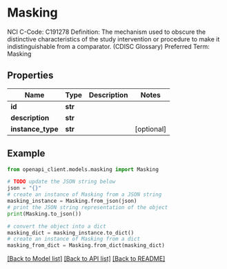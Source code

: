 # Masking

NCI C-Code: C191278 Definition: The mechanism used to obscure the distinctive characteristics of the study intervention or procedure to make it indistinguishable from a comparator. (CDISC Glossary) Preferred Term: Masking

## Properties

Name | Type | Description | Notes
------------ | ------------- | ------------- | -------------
**id** | **str** |  | 
**description** | **str** |  | 
**instance_type** | **str** |  | [optional] 

## Example

```python
from openapi_client.models.masking import Masking

# TODO update the JSON string below
json = "{}"
# create an instance of Masking from a JSON string
masking_instance = Masking.from_json(json)
# print the JSON string representation of the object
print(Masking.to_json())

# convert the object into a dict
masking_dict = masking_instance.to_dict()
# create an instance of Masking from a dict
masking_from_dict = Masking.from_dict(masking_dict)
```
[[Back to Model list]](../README.md#documentation-for-models) [[Back to API list]](../README.md#documentation-for-api-endpoints) [[Back to README]](../README.md)


